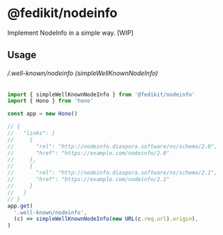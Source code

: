 # @fedikit/nodeinfo

Implement NodeInfo in a simple way. [WIP]

## Usage

###### /.well-known/nodeinfo (simpleWellKnownNodeInfo)

```ts
import { simpleWellKnownNodeInfo } from '@fedikit/nodeinfo'
import { Hono } from 'hono'

const app = new Hono()

// {
//   "links": [
//     {
//       "rel": "http://nodeinfo.diaspora.software/ns/schema/2.0",
//       "href": "https://example.com/nodeinfo/2.0"
//     },
//     {
//       "rel": "http://nodeinfo.diaspora.software/ns/schema/2.1",
//       "href": "https://example.com/nodeinfo/2.1"
//     }
//   ]
// }
app.get(
  '.well-known/nodeinfo',
  (c) => simpleWellKnownNodeInfo(new URL(c.req.url).origin),
)
```
